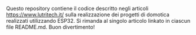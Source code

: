Questo repository contiene il codice descritto negli articoli https://www.lutritech.it/ sulla realizzazione dei progetti di domotica realizzati utilizzando ESP32. 
Si rimanda al singolo articolo linkato in ciascun file README.md. Buon divertimento!
